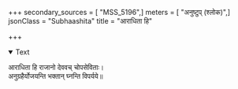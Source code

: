 +++
secondary_sources = [ "MSS_5196",]
meters = [ "अनुष्टुप् (श्लोक)",]
jsonClass = "Subhaashita"
title = "आराधिता हि"

+++

<details open><summary>Text</summary>

आराधिता हि राजानो देववच् चोपसेविताः।  
अनुग्रहैर्योजयन्ति भक्तान् घ्नन्ति विपर्यये॥
</details>
